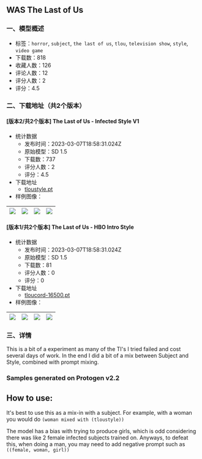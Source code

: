 ## WAS The Last of Us
### 一、模型概述

- 标签：`horror`, `subject`, `the last of us`, `tlou`, `television show`, `style`, `video game`
- 下载数：818
- 收藏人数：126
- 评论人数：12
- 评分人数：2
- 评分：4.5

### 二、下载地址（共2个版本）

#### [版本2/共2个版本] The Last of Us - Infected Style V1

- 统计数据
  - 发布时间：2023-03-07T18:58:31.024Z
  - 原始模型：SD 1.5
  - 下载数：737
  - 评分人数：2
  - 评分：4.5
- 下载地址
  - [tloustyle.pt](https://civitai.com/api/download/models/8571)
- 样例图像：

| <img src="https://image.civitai.com/xG1nkqKTMzGDvpLrqFT7WA/a3839a19-57e3-41af-5f1a-170052dfbd00/width=450/81532.jpeg" /> | <img src="https://image.civitai.com/xG1nkqKTMzGDvpLrqFT7WA/ea3d036e-7a5d-426e-ff1f-26ecd3e0db00/width=450/81535.jpeg" /> | <img src="https://image.civitai.com/xG1nkqKTMzGDvpLrqFT7WA/1650ebd3-4b2d-4678-8ea8-71f4135c9b00/width=450/81534.jpeg" /> | <img src="https://image.civitai.com/xG1nkqKTMzGDvpLrqFT7WA/a1fe55c8-6b90-4f6c-eab7-b3a160ef3e00/width=450/81533.jpeg" /> |
| ---- | ---- | ---- | ---- |

#### [版本1/共2个版本] The Last of Us - HBO Intro Style

- 统计数据
  - 发布时间：2023-03-07T18:58:31.024Z
  - 原始模型：SD 1.5
  - 下载数：81
  - 评分人数：0
  - 评分：0
- 下载地址
  - [tloucord-16500.pt](https://civitai.com/api/download/models/8572)
- 样例图像：

| <img src="https://image.civitai.com/xG1nkqKTMzGDvpLrqFT7WA/f624ec9f-fae9-4e7c-8357-99b2856fd800/width=450/81813.jpeg" /> | <img src="https://image.civitai.com/xG1nkqKTMzGDvpLrqFT7WA/9d11efa7-6a22-46e8-bc24-1549a6e9f900/width=450/81812.jpeg" /> | <img src="https://image.civitai.com/xG1nkqKTMzGDvpLrqFT7WA/69fbf669-2edc-45c7-c9b0-f5f3c74b3500/width=450/81811.jpeg" /> | <img src="https://image.civitai.com/xG1nkqKTMzGDvpLrqFT7WA/8d4f25e8-6202-4c94-43c9-d4f589048000/width=450/81538.jpeg" /> |
| ---- | ---- | ---- | ---- |


### 三、详情
<p>This is a bit of a experiment as many of the TI's I tried failed and cost several days of work. In the end I did a bit of a mix between Subject and Style, combined with prompt mixing.</p><p></p><h3>Samples generated on Protogen v2.2</h3><p></p><h2>How to use:</h2><p>It's best to use this as a mix-in with a subject. For example, with a woman you would do <code>(woman mixed with (tloustyle))</code></p><p></p><p>The model has a bias with trying to produce girls, which is odd considering there was like 2 female infected subjects trained on. Anyways, to defeat this, when doing a man, you may need to add negative prompt such as <code>((female, woman, girl))</code></p>
